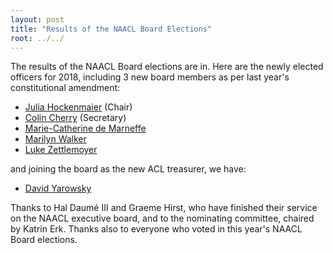 ```yaml
---
layout: post
title: "Results of the NAACL Board Elections"
root: ../../
---
```

The results of the NAACL Board elections are in. Here are the newly elected officers for 2018, including 3 new board members as per last year's constitutional amendment:

- [Julia Hockenmaier](http://juliahmr.cs.illinois.edu/) (Chair)
- [Colin Cherry](https://sites.google.com/site/colinacherry/) (Secretary)
- [Marie-Catherine de Marneffe](http://www.ling.ohio-state.edu/~demarneffe.1/)
- [Marilyn Walker](https://users.soe.ucsc.edu/~maw/)
- [Luke Zettlemoyer](https://www.cs.washington.edu/people/faculty/lsz)

and joining the board as the new ACL treasurer, we have:

- [David Yarowsky](https://www.cs.jhu.edu/~yarowsky/)

Thanks to Hal Daumé III and Graeme Hirst, who have finished their service on the NAACL executive board, and to the nominating committee, chaired by Katrin Erk. Thanks also to everyone who voted in this year's NAACL Board elections.
